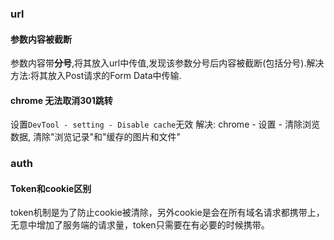 ### url

#### 参数内容被截断

参数内容带**分号**,将其放入url中传值,发现该参数分号后内容被截断(包括分号).解决方法:将其放入Post请求的Form Data中传输.

#### chrome 无法取消301跳转
设置`DevTool - setting - Disable cache`无效
解决: chrome - 设置 - 清除浏览数据, 清除"浏览记录"和"缓存的图片和文件"

### auth
#### Token和cookie区别

token机制是为了防止cookie被清除，另外cookie是会在所有域名请求都携带上，无意中增加了服务端的请求量，token只需要在有必要的时候携带。